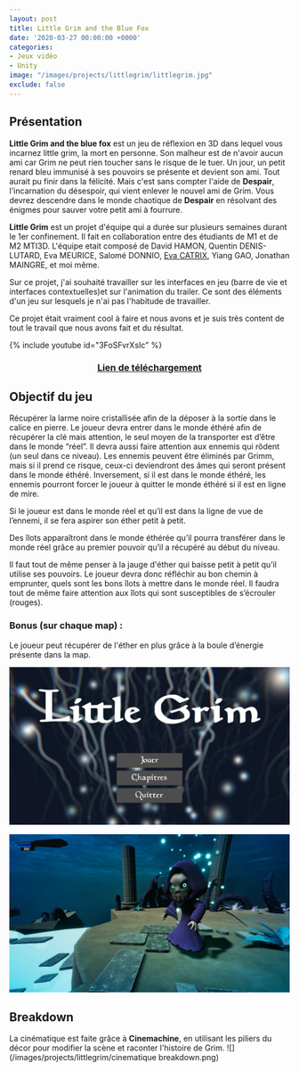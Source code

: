 ```yaml
---
layout: post
title: Little Grim and the Blue Fox
date: '2020-03-27 00:00:00 +0000'
categories: 
- Jeux vidéo
- Unity
image: "/images/projects/littlegrim/littlegrim.jpg"
exclude: false
---
```


## Présentation

**Little Grim and the blue fox** est un jeu de réflexion en 3D dans lequel vous incarnez little grim, la mort en personne. Son malheur est de n'avoir aucun ami car Grim ne peut rien toucher sans le risque de le tuer. Un jour, un petit renard bleu immunisé à ses pouvoirs se présente et devient son ami. Tout aurait pu finir dans la félicité. Mais c'est sans compter l'aide de **Despair**, l'incarnation du désespoir, qui vient enlever le nouvel ami de Grim. Vous devrez descendre dans le monde chaotique de **Despair** en résolvant des énigmes pour sauver votre petit ami à fourrure.

**Little Grim** est un projet d'équipe qui a durée sur plusieurs semaines durant le 1er confinement. Il fait en collaboration entre des étudiants de M1 et de M2 MTI3D. L'équipe etait composé de David HAMON, Quentin DENIS-LUTARD, Eva MEURICE, Salomé DONNIO, [Eva CATRIX](https://www.artstation.com/evac), Yiang GAO, Jonathan MAINGRE, et moi même. 

Sur ce projet, j'ai souhaité travailler sur les interfaces en jeu (barre de vie et interfaces contextuelles)et sur l'animation du trailer. Ce sont des éléments d'un jeu sur lesquels je n'ai pas l'habitude de travailler.

Ce projet était vraiment cool à faire et nous avons et je suis très content de tout le travail que nous avons fait et du résultat.

{% include youtube id="3FoSFvrXsIc" %}


<h3 style="text-align:center;"><a href="https://itsbaptiste.itch.io/"><strong>Lien de téléchargement</strong></a></h3>

## Objectif du jeu
 Récupérer la larme noire cristallisée afin de la déposer à la sortie dans le calice en pierre. 
Le joueur devra entrer dans le monde éthéré afin de récupérer la clé mais attention, le seul moyen de la transporter est d’être dans le monde “réel”.  Il devra aussi faire attention aux ennemis qui rôdent (un seul dans ce niveau).  Les ennemis peuvent être éliminés par Grimm, mais si il prend ce risque, ceux-ci deviendront des âmes qui seront présent dans le monde éthéré. 
Inversement, si il est dans le monde éthéré, les ennemis pourront forcer le joueur à quitter le monde éthéré si il est en ligne de mire. 

Si le joueur est dans le monde réel et qu’il est dans la ligne de vue de l’ennemi, il se fera aspirer son éther petit à petit. 

Des îlots apparaîtront dans le monde éthérée qu’il pourra transférer dans le monde réel grâce au premier pouvoir qu’il a récupéré au début du niveau. 

Il faut tout de même penser à la jauge d'éther qui baisse petit à petit qu’il utilise ses pouvoirs. Le joueur devra donc réfléchir au bon chemin à emprunter, quels sont les bons îlots à mettre dans le monde réel. Il faudra tout de même faire attention aux îlots qui sont susceptibles de s’écrouler (rouges).

### Bonus (sur chaque map) :
Le joueur peut récupérer de l'éther en plus grâce à la boule d’énergie présente dans la map.

![Menu principal](/images/projects/littlegrim/menu.jpg)
<br>

![Gros plan sur Grim en jeu](/images/projects/littlegrim/jeu.jpg)

## Breakdown

La cinématique est faite grâce à **Cinemachine**, en utilisant les piliers du décor pour modifier la scène et raconter l'histoire de Grim.
![](/images/projects/littlegrim/cinematique breakdown.png)